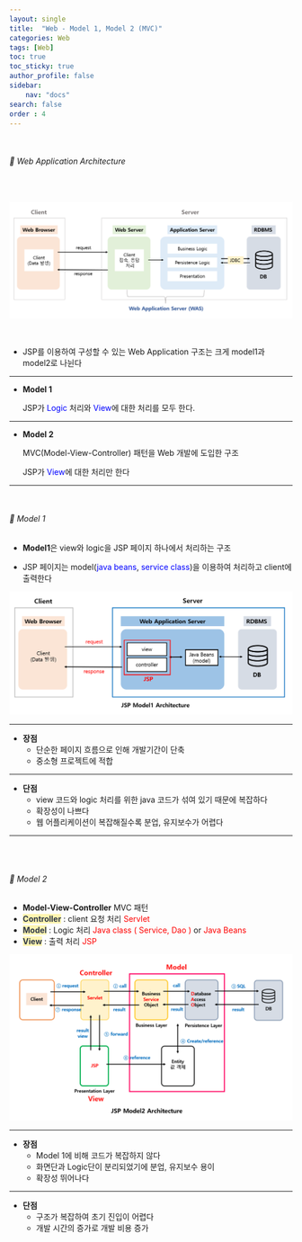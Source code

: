 ```yaml
---
layout: single
title:  "Web - Model 1, Model 2 (MVC)"
categories: Web
tags: [Web]
toc: true
toc_sticky: true
author_profile: false
sidebar:
    nav: "docs"
search: false
order : 4
---
```


<br>

###### 🚥 Web Application Architecture

<br>

![image-20220405231512375](../../images/db/2022-04-01-be/image-20220405231512375.png)

<br>

- JSP를 이용하여 구성할 수 있는 Web Application 구조는 크게 model1과 model2로 나뉜다

-------------

- **Model 1**

  JSP가 <span style="color:blue">Logic</span> 처리와 <span style="color:blue">View</span>에 대한 처리를 모두 한다.

-----------

- **Model 2**

  MVC(Model-View-Controller) 패턴을 Web 개발에 도입한 구조

  JSP가 <span style="color:blue">View</span>에 대한 처리만 한다

------------

<br>

###### 🚥 Model 1

- **Model1**은 view와 logic을 JSP 페이지 하나에서 처리하는 구조

- JSP 페이지는 model(<span style="color:blue">java beans</span>, <span style="color:blue">service class</span>)을 이용하여 처리하고 client에 출력한다

![image-20220405234156298](../../images/db/2022-04-01-be/image-20220405234156298.png)



-------------

- **장점**
  - 단순한 페이지 흐름으로 인해 개발기간이 단축
  - 중소형 프로젝트에 적합

---------------

- **단점**
  - view 코드와 logic 처리를 위한 java 코드가 섞여 있기 때문에 복잡하다
  - 확장성이 나쁘다
  -  웹 어플리케이션이 복잡해질수록 분업, 유지보수가 어렵다

------------

<br><br>

###### 🚥 Model 2

- **Model-View-Controller** MVC 패턴
- <span style="color:#2d3748;background-color:#fff5b1">**Controller**</span> : client 요청 처리 <span style="color:red">Servlet</span>
- <span style="color:#2d3748;background-color:#fff5b1">**Model**</span> : Logic 처리 <span style="color:red">Java class ( Service, Dao )</span> or <span style="color:red">Java Beans </span> 
- <span style="color:#2d3748;background-color:#fff5b1">**View**</span> : 출력 처리 <span style="color:red">JSP</span>

![image-20220406032229626](../../images/db/2022-04-01-be/image-20220406032229626.png)

-------------

- **장점**
  - Model 1에 비해 코드가 복잡하지 않다
  - 화면단과 Logic단이 분리되었기에 분업, 유지보수 용이
  - 확장성 뛰어나다

---------------

- **단점**
  - 구조가 복잡하여 초기 진입이 어렵다
  - 개발 시간의 증가로 개발 비용 증가
